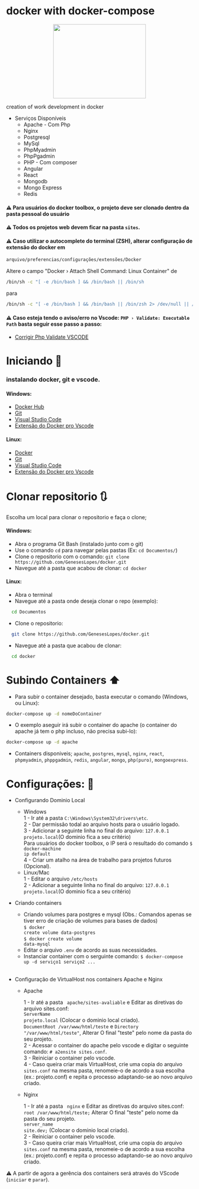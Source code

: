 # docker with docker-compose

<p align="center">
<img width="250" height="200" src="https://secure.meetupstatic.com/photos/event/8/b/8/c/600_462815724.jpeg">
</p>
creation of work development in docker

- Serviços Disponíveis
  - Apache - Com Php
  - Nginx
  - Postgresql
  - MySql
  - PhpMyadmin
  - PhpPgadmin
  - PHP - Com composer
  - Angular
  - React
  - Mongodb
  - Mongo Express
  - Redis

#### :warning: Para usuários do docker toolbox, o projeto deve ser clonado dentro da pasta pessoal do usuário

#### :warning: Todos os projetos web devem ficar na pasta `sites`.

#### :warning: Caso utilizar o autocomplete do terminal (ZSH), alterar configuração de extensão do docker em 
```bash
arquivo/preferencias/configurações/extensões/Docker
```
Altere o campo "Docker › Attach Shell Command: Linux Container" de 
```bash
/bin/sh -c "[ -e /bin/bash ] && /bin/bash || /bin/sh
```
para 
```bash
/bin/sh -c "[ -e /bin/bash ] && /bin/bash || /bin/zsh 2> /dev/null || /bin/sh 
```

#### :warning: Caso esteja tendo o aviso/erro no Vscode: `PHP › Validate: Executable Path` basta seguir esse passo a passo:
- [Corrigir Php Validate VSCODE](https://gist.github.com/tuliocll/16952e8635eee21e6f3d59083ae6d3b8)

# Iniciando :tada:

### instalando docker, git e vscode.

#### Windows:

- [Docker Hub](https://docs.docker.com/docker-for-windows/install/)
- [Git](https://git-scm.com/download/win)
- [Visual Studio Code](https://code.visualstudio.com/download)
- [Extensão do Docker pro Vscode](https://marketplace.visualstudio.com/items?itemName=PeterJausovec.vscode-docker&ssr=true)

#### Linux:

- [Docker](https://tuliocalil.blogspot.com/2019/09/instalar-docker-e-docker-compose-no.html)
- [Git](https://git-scm.com/download/linux)
- [Visual Studio Code](https://code.visualstudio.com/download)
- [Extensão do Docker pro Vscode](https://marketplace.visualstudio.com/items?itemName=PeterJausovec.vscode-docker&ssr=true)

# Clonar repositorio :arrows_clockwise:

Escolha um local para clonar o repositorio e faça o clone;

#### Windows:

- Abra o programa Git Bash (instalado junto com o git)
- Use o comando `cd` para navegar pelas pastas (Ex: `cd Documentos/`)
- Clone o repositorio com o comando: `git clone https://github.com/GenesesLopes/docker.git`
- Navegue até a pasta que acabou de clonar: `cd docker`

#### Linux:

- Abra o terminal
- Navegue até a pasta onde deseja clonar o repo (exemplo):

```bash
  cd Documentos
```

- Clone o repositorio:

```bash
  git clone https://github.com/GenesesLopes/docker.git
```

- Navegue até a pasta que acabou de clonar:

```bash
  cd docker
```

# Subindo Containers :arrow_up:

- Para subir o container desejado, basta executar o comando (Windows, ou Linux):

```sh
docker-compose up -d nomeDoContainer
```

- O exemplo aseguir irá subir o container do apache (o container do apache já tem o php incluso, não precisa subi-lo):

```sh
docker-compose up -d apache
```

- Containers disponiveis; `apache`, `postgres`, `mysql`, `nginx`, `react`, `phpmyadmin`, `phppgadmin`, `redis`, `angular`, `mongo`, `php(puro)`, `mongoexpress`.

# Configurações: :pencil:

- Configurando Dominio Local

  - Windows<br>
    1 - Ir até a pasta <code>C:\Windows\System32\drivers\etc</code>.<br>
    2 - Dar permissão todal ao arquivo hosts para o usuário logado.<br>
    3 - Adicionar a seguinte linha no final do arquivo: <code>127.0.0.1 projeto.local</code>(O dominio fica a seu critério)<br>
    Para usuários do docker toolbox, o IP será o resultado do comando <code>\$ docker-machine ip default</code><br>
    4 - Criar um atalho na área de trabalho para projetos futuros (Opcional).<br>
  - Linux/Mac<br>
    1 - Editar o arquivo <code>/etc/hosts</code><br>
    2 - Adicionar a seguinte linha no final do arquivo: <code>127.0.0.1 projeto.local</code>(O dominio fica a seu critério)<br>

* Criando containers

  - Criando volumes para postgres e mysql (Obs.: Comandos apenas se tiver erro de criação de volumes para bases de dados)<br>
    <code>$ docker create volume data-postgres</code><br>
    <code>$ docker create volume data-mysql</code><br>
  - Editar o arquivo <code>.env</code> de acordo as suas necessidades.<br>
  - Instanciar container com o serguinte comando:
    <code>\$ docker-compose up -d serviço1 serviço2 ...</code><br><br>

* Configuração de VirtualHost nos containers Apache e Nginx

  - Apache<br>

    1 - Ir até a pasta <code> apache/sites-avaliable</code> e Editar as diretivas do arquivo sites.conf:<br>
    <code>ServerName projeto.local</code> (Colocar o dominio local criado).<br>
    <code>DocumentRoot /var/www/html/teste</code> e <code>Directory "/var/www/html/teste"</code>, Alterar O final "teste" pelo nome da pasta do seu projeto.<br>
    2 - Acessar o container do apache pelo vscode e digitar o seguinte comando: <code># a2ensite sites.conf</code>.<br>
    3 - Reiniciar o container pelo vscode.<br>
    4 - Caso queira criar mais VirtualHost, crie uma copia do arquivo <code>sites.conf</code> na mesma pasta, renomeie-o de acordo a sua escolha (ex.: projeto.conf) e repita o processo adaptando-se ao novo arquivo criado.<br>

  - Nginx <br>

    1 - Ir até a pasta <code> nginx</code> e Editar as diretivas do arquivo sites.conf:<br>
    <code>root /var/www/html/teste;</code> Alterar O final "teste" pelo nome da pasta do seu projeto.<br>
    <code>server_name site.dev;</code> (Colocar o dominio local criado).<br>
    2 - Reiniciar o container pelo vscode.<br>
    3 - Caso queira criar mais VirtualHost, crie uma copia do arquivo <code>sites.conf</code> na mesma pasta, renomeie-o de acordo a sua escolha (ex.: projeto.conf) e repita o processo adaptando-se ao novo arquivo criado.<br>

:warning: A partir de agora a gerência dos containers será através do VScode (`iniciar` e `parar`).
